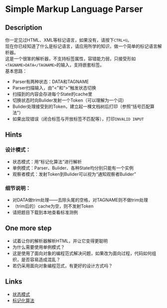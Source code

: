 # Simple Markup Language Parser

## Description
你一定见过HTML、XML等标记语言，如果没有，请按下`CTRL+U`。   
现在你已经知道了什么是标记语言，请应用所学的知识，做一个简单的标记语言解析器。    
这是一个很笨的解析器，不支持标签属性，容错能力弱，只接受形如`<TAGNAME>DATA</TAGNAME>`的输入，支持嵌套标签。   
基本思路：
- Parser有两种状态：DATA和TAGNAME
- Parser扫描输入，由"<"和“>”触发状态切换
- 扫描到的内容会存进每个State的cache里
- 切换状态时向Bulider发射一个Token（可以理解为一个词）
- Bulider处理接受到的Token，建立起一棵文档树后打印（参照“括号匹配算法”）
- 如果出现错误（闭合标签与开放标签不匹配等），打印`INVALID INPUT`
## Hints
### 设计模式：
- 状态模式：用“标记化算法”进行解析
- 单例模式：Parser、Bulider、各种State均分别只能有一个实例
- 观察者模式：发射Token到Bulider可以视为“通知观察者Bulider”     
### 细节说明：
- 对DATA做trim处理——去除头尾的空格，对TAGNAME则不做trim处理
- （trim后的）cache为空，则不发射Token     
- 请把题目下载到本地查看标准测例
## One more step
- 试着让你的解析器解析HTML，并让它变得更聪明
- 为什么需要使用单例模式？
- 这是使用了面向对象的编程范式解决问题，如果改为面向过程，代码如何组织，是否容易造成混乱？
- 若仍采用面向对象编程范式，有更好的设计方式吗？
## Links
- [状态模式](http://design-patterns.readthedocs.io/zh_CN/latest/behavioral_patterns/state.html)
- [标记化算法](https://www.html5rocks.com/zh/tutorials/internals/howbrowserswork/#The_tokenization_algorithm)